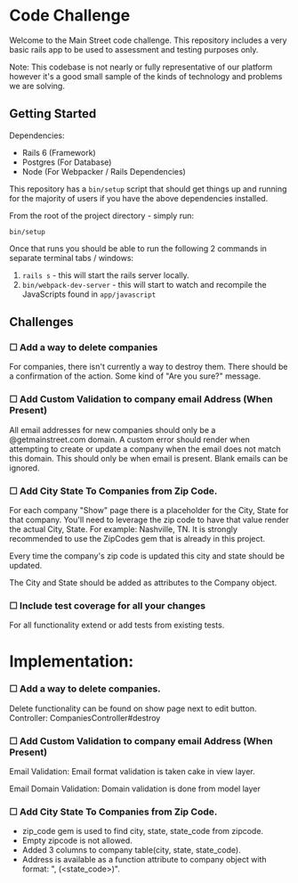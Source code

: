 # Code Challenge

Welcome to the Main Street code challenge. This repository includes a very basic rails app to be used to assessment and testing purposes only.

Note: This codebase is not nearly or fully representative of our platform however it's a good small sample of the kinds of technology and problems we are solving.

## Getting Started

Dependencies:

- Rails 6 (Framework)
- Postgres (For Database)
- Node (For Webpacker / Rails Dependencies)

This repository has a `bin/setup` script that should get things up and running for the majority of users if you have the above dependencies installed.

From the root of the project directory - simply run:

`bin/setup`

Once that runs you should be able to run the following 2 commands in separate terminal tabs / windows:

1.  `rails s` - this will start the rails server locally.
2.  `bin/webpack-dev-server` - this will start to watch and recompile the JavaScripts found in `app/javascript`

## Challenges

### ☐ Add a way to delete companies

For companies, there isn't currently a way to destroy them. There should be a confirmation of the action. Some kind of "Are you sure?" message.

### ☐ Add Custom Validation to company email Address (When Present)

All email addresses for new companies should only be a @getmainstreet.com domain. A custom error should render when attempting to create or update a company when the email does not match this domain. This should only be when email is present. Blank emails can be ignored.

### ☐ Add City State To Companies from Zip Code.

For each company "Show" page there is a placeholder for the City, State for that company. You'll need to leverage the zip code to have that value render the actual City, State. For example: Nashville, TN. It is strongly recommended to use the ZipCodes gem that is already in this project.

Every time the company's zip code is updated this city and state should be updated.

The City and State should be added as attributes to the Company object.

### ☐ Include test coverage for all your changes

For all functionality extend or add tests from existing tests.


# Implementation:

### ☐ Add a way to delete companies.
Delete functionality can be found on show page next to edit button.
Controller: CompaniesController#destroy

### ☐ Add Custom Validation to company email Address (When Present)
Email Validation: Email format validation is taken cake in view layer.

Email Domain Validation: Domain validation is done from model layer

### ☐ Add City State To Companies from Zip Code.
  - zip_code gem is used to find city, state, state_code from zipcode.
  - Empty zipcode is not allowed.
  - Added 3 columns to company table(city, state, state_code).
  - Address is available as a function attribute to company object with format: "<city>, <state>(<state_code>)".








